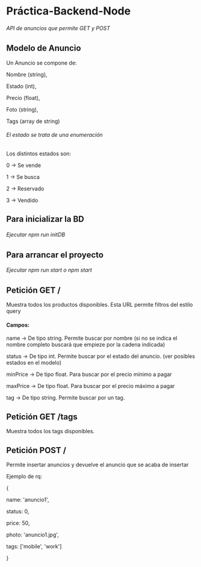 # Práctica-Backend-Node
###### API de anuncios que permite GET y POST

## Modelo de Anuncio
Un Anuncio se compone de:

Nombre (string),

Estado (int),

Precio (float),

Foto (string),

Tags (array de string)

###### El estado se trata de una enumeración
Los distintos estados son:

0 -> Se vende

1 -> Se busca

2 -> Reservado

3 -> Vendido

## Para inicializar la BD
###### Ejecutar npm run initDB

## Para arrancar el proyecto
###### Ejecutar npm run start o npm start

## Petición GET /
Muestra todos los productos disponibles. Esta URL permite filtros del estilo query
#### Campos:
name -> De tipo string. Permite buscar por nombre (si no se indica el nombre completo buscará que empieze por la cadena indicada)

status -> De tipo int. Permite buscar por el estado del anuncio. (ver posibles estados en el modelo)

minPrice -> De tipo float. Para buscar por el precio mínimo a pagar

maxPrice -> De tipo float. Para buscar por el precio máximo a pagar

tag -> De tipo string. Permite buscar por un tag.

## Petición GET /tags
Muestra todos los tags disponibles.

## Petición POST /
Permite insertar anuncios y devuelve el anuncio que se acaba de insertar

Ejemplo de rq:

{

name: 'anuncio1',

status: 0,

price: 50,

photo: 'anuncio1.jpg',

tags: ['mobile', 'work']

}
